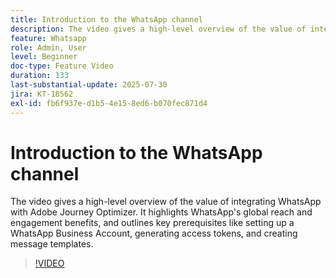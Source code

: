 ```yaml
---
title: Introduction to the WhatsApp channel
description: The video gives a high-level overview of the value of integrating WhatsApp with Adobe Journey Optimizer. It highlights WhatsApp's global reach and engagement benefits, and outlines key prerequisites like setting up a WhatsApp Business Account, generating access tokens, and creating message templates.
feature: Whatsapp
role: Admin, User
level: Beginner
doc-type: Feature Video
duration: 133
last-substantial-update: 2025-07-30
jira: KT-18562
exl-id: fb6f937e-d1b5-4e15-8ed6-b070fec871d4
---
```

# Introduction to the WhatsApp channel

The video gives a high-level overview of the value of integrating WhatsApp with Adobe Journey Optimizer. It highlights WhatsApp's global reach and engagement benefits, and outlines key prerequisites like setting up a WhatsApp Business Account, generating access tokens, and creating message templates.

>[!VIDEO](https://video.tv.adobe.com/v/3470296/?learn=on&enablevpops)
